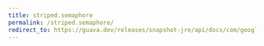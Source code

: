 ```yaml
---
title: striped.semaphore
permalink: /striped.semaphore/
redirect_to: https://guava.dev/releases/snapshot-jre/api/docs/com/google/common/util/concurrent/Striped.html#semaphore-int-int-
---
```

